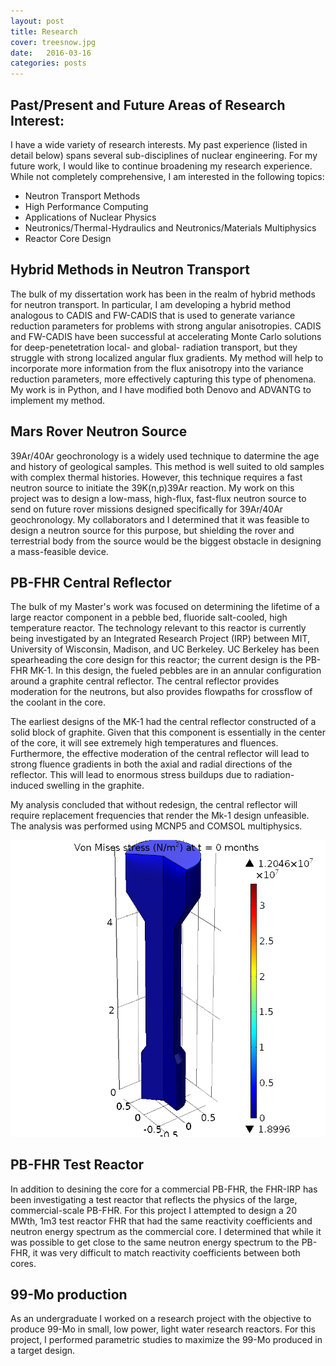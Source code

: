 ```yaml
---
layout: post
title: Research 
cover: treesnow.jpg
date:   2016-03-16
categories: posts
---
```

## Past/Present and Future Areas of Research Interest:

I have a wide variety of research interests. My past experience (listed in detail below) spans several sub-disciplines of nuclear engineering. For my future work, I would like to continue broadening my research experience. While not completely comprehensive, I am interested in the following topics: 

* Neutron Transport Methods
* High Performance Computing
* Applications of Nuclear Physics
* Neutronics/Thermal-Hydraulics and Neutronics/Materials Multiphysics
* Reactor Core Design 

## Hybrid Methods in Neutron Transport

The bulk of my dissertation work has been in the realm of hybrid methods for neutron transport. In particular, I am developing a hybrid method analogous to CADIS and FW-CADIS that is used to generate variance reduction parameters for problems with strong angular anisotropies. CADIS and FW-CADIS have been successful at accelerating Monte Carlo solutions for deep-penetetration local- and global- radiation transport, but they struggle with strong localized angular flux gradients. My method will help to incorporate more information from the flux anisotropy into the variance reduction parameters, more effectively capturing this type of phenomena. My work is in Python, and I have modified both Denovo and ADVANTG to implement my method.    

## Mars Rover Neutron Source

39Ar/40Ar geochronology is a widely used technique to datermine the age and history of geological samples. This method is well suited to old samples with complex thermal histories. However, this technique requires a fast neutron source to initiate the 39K(n,p)39Ar reaction. My work on this project was to design a low-mass, high-flux, fast-flux neutron source to send on future rover missions designed specifically for 39Ar/40Ar geochronology. My collaborators and I determined that it was feasible to design a neutron source for this purpose, but shielding the rover and terrestrial body from the source would be the biggest obstacle in designing a mass-feasible device.   

## PB-FHR Central Reflector

The bulk of my Master's work was focused on determining the lifetime of a large reactor component in a pebble bed, fluoride salt-cooled, high temperature reactor. The technology relevant to this  reactor is currently being investigated  by an Integrated Research Project (IRP) between MIT, University of Wisconsin, Madison, and UC Berkeley. UC Berkeley has been spearheading the core design for this reactor; the current design is the PB-FHR MK-1. In this design, the fueled pebbles are in an annular configuration around a graphite central reflector. The central reflector provides moderation for the neutrons, but also provides flowpaths for crossflow of the coolant in the core.   

The earliest designs of the MK-1 had the central reflector constructed of a solid block of graphite. Given that this component is essentially in the center of the core, it will see extremely high temperatures and fluences. Furthermore, the effective moderation of the central reflector will lead to strong fluence gradients in both the axial and radial directions of the reflector. This will lead to enormous stress buildups due to radiation-induced swelling in the graphite. 

My analysis concluded that without redesign, the central reflector will require replacement frequencies that render the Mk-1 design unfeasible. The analysis was performed using MCNP5 and COMSOL multiphysics.  

![Central Reflector](/images/StressMises.gif)

## PB-FHR Test Reactor

In addition to desining the core for a commercial PB-FHR, the FHR-IRP has been investigating a test reactor that reflects the physics of the large, commercial-scale PB-FHR. For this project I attempted to design a 20 MWth, 1m3 test reactor FHR that had the same reactivity coefficients and neutron energy spectrum as the commercial core. I determined that while it was possible to get close to the same neutron energy spectrum to the PB-FHR, it was very difficult to match reactivity coefficients between both cores.      

## 99-Mo production

As an undergraduate I worked on a research project with the objective to produce 99-Mo in small, low power, light water research reactors. For this project, I performed parametric studies to maximize the 99-Mo produced in a target design.   
